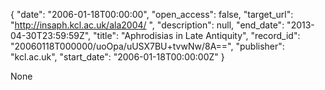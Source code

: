 {
  "date": "2006-01-18T00:00:00", 
  "open_access": false, 
  "target_url": "http://insaph.kcl.ac.uk/ala2004/ ", 
  "description": null, 
  "end_date": "2013-04-30T23:59:59Z", 
  "title": "Aphrodisias in Late Antiquity", 
  "record_id": "20060118T000000/uoOpa/uUSX7BU+tvwNw/8A==", 
  "publisher": "kcl.ac.uk", 
  "start_date": "2006-01-18T00:00:00Z"
}

None